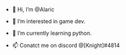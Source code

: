 - 👋 Hi, I’m @Alaric
- 👀 I’m interested in game dev.
- 🌱 I’m currently learning python.
 
- 📫 Conatct me on discord @[Knight]#4814

